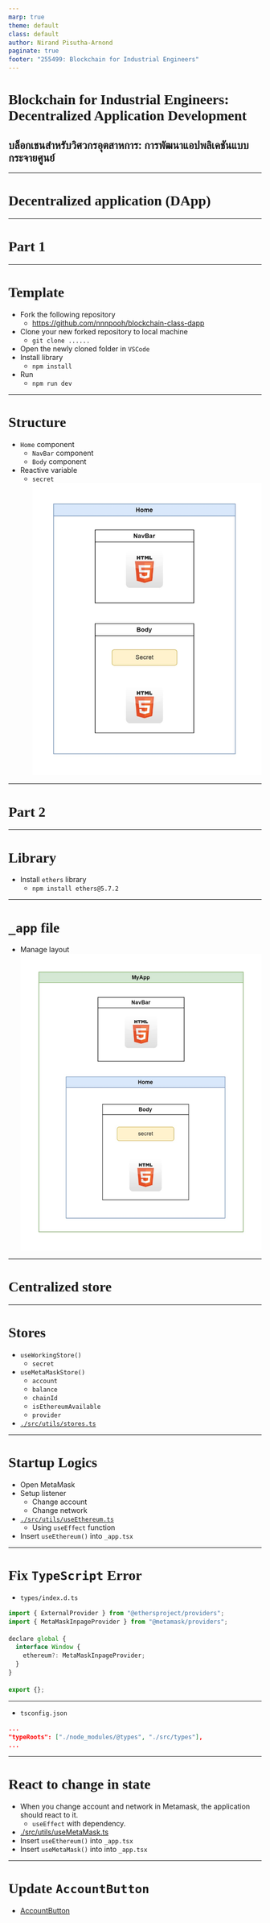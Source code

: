 ```yaml
---
marp: true
theme: default
class: default
author: Nirand Pisutha-Arnond
paginate: true
footer: "255499: Blockchain for Industrial Engineers"
---
```


<style>
@import url('https://fonts.googleapis.com/css2?family=Prompt:ital,wght@0,100;0,300;0,400;0,700;1,100;1,300;1,400;1,700&display=swap');

    :root {
    font-family: Prompt;
    --hl-color: #D57E7E;
}
h1 {
  font-family: Prompt
}
</style>

# Blockchain for Industrial Engineers: Decentralized Application Development

## บล็อกเชนสำหรับวิศวกรอุตสาหการ: การพัฒนาแอปพลิเคชันแบบกระจายศูนย์

---

# Decentralized application (DApp)

---

# Part 1

---

# Template

- Fork the following repository
  - https://github.com/nnnpooh/blockchain-class-dapp
- Clone your new forked repository to local machine
  - `git clone ......`
- Open the newly cloned folder in `VSCode`
- Install library
  - `npm install`
- Run
  - `npm run dev`

---

# Structure

- `Home` component
  - `NavBar` component
  - `Body` component
- Reactive variable
  - `secret`
    ![bg right:50%](./img/p1_1.jpg)

---

# Part 2

---

# Library

- Install `ethers` library
  - `npm install ethers@5.7.2`

---

# `_app` file

- Manage layout
  ![bg contain right:50%](./img/p2_1.jpg)

---

# Centralized store

---

# Stores

- `useWorkingStore()`
  - `secret`
- `useMetaMaskStore()`
  - `account`
  - `balance`
  - `chainId`
  - `isEthereumAvailable`
  - `provider`
- [`./src/utils/stores.ts`](https://gist.github.com/nnnpooh/8a8ed7ebe3659c73d159e1e495d7af86#file-stores-ts)

---

# Startup Logics

- Open MetaMask
- Setup listener
  - Change account
  - Change network
- [`./src/utils/useEthereum.ts`](https://gist.github.com/nnnpooh/8a8ed7ebe3659c73d159e1e495d7af86#file-useethereum-ts)
  - Using `useEffect` function
- Insert `useEthereum()` into `_app.tsx`

---

# Fix `TypeScript` Error

- `types/index.d.ts`

```js
import { ExternalProvider } from "@ethersproject/providers";
import { MetaMaskInpageProvider } from "@metamask/providers";

declare global {
  interface Window {
    ethereum?: MetaMaskInpageProvider;
  }
}

export {};
```

---

- `tsconfig.json`

```json
...
"typeRoots": ["./node_modules/@types", "./src/types"],
...
```

---

# React to change in state

- When you change account and network in Metamask, the application should react to it.
  - `useEffect` with dependency.
- [./src/utils/useMetaMask.ts](https://gist.github.com/nnnpooh/8a8ed7ebe3659c73d159e1e495d7af86#file-usemetamask-ts)
- Insert `useEthereum()` into `_app.tsx`
- Insert `useMetaMask()` into into `_app.tsx`

---

# Update `AccountButton`

- [AccountButton](https://gist.github.com/nnnpooh/8a8ed7ebe3659c73d159e1e495d7af86#file-navbar-tsx)
